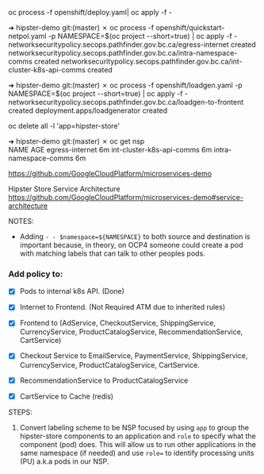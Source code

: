 

oc process -f openshift/deploy.yaml| oc apply -f -


➜  hipster-demo git:(master) ✗ oc process -f openshift/quickstart-netpol.yaml -p NAMESPACE=$(oc project --short=true) | oc apply -f -
networksecuritypolicy.secops.pathfinder.gov.bc.ca/egress-internet created
networksecuritypolicy.secops.pathfinder.gov.bc.ca/intra-namespace-comms created
networksecuritypolicy.secops.pathfinder.gov.bc.ca/int-cluster-k8s-api-comms created


➜  hipster-demo git:(master) ✗ oc process -f openshift/loadgen.yaml -p NAMESPACE=$(oc project --short=true) | oc apply -f - 
networksecuritypolicy.secops.pathfinder.gov.bc.ca/loadgen-to-frontent created
deployment.apps/loadgenerator created


oc delete all -l 'app=hipster-store'


➜  hipster-demo git:(master) ✗ oc get nsp                                                                                            
NAME                        AGE
egress-internet             6m
int-cluster-k8s-api-comms   6m
intra-namespace-comms       6m



https://github.com/GoogleCloudPlatform/microservices-demo

Hipster Store Service Architecture
https://github.com/GoogleCloudPlatform/microservices-demo#service-architecture


NOTES:
- Adding `- - $namespace=${NAMESPACE}` to both source and destination is important because, in theory, on OCP4 someone
could create a pod with matching labels that can talk to other
peoples pods.

### Add policy to:

- [x] Pods to internal k8s API. (Done)
- [x] Internet to Frontend. (Not Required ATM due to inherited rules)
- [x] Frontend to (AdService, CheckoutService, ShippingService, CurrencyService, ProductCatalogService, RecommendationService, CartService)
- [x] Checkout Service to EmailService, PaymentService, ShippingService, CurrencyService, ProductCatalogService, CartService.
- [x] RecommendationService to ProductCatalogService
- [x] CartService to Cache (redis)


STEPS:

1. Convert labeling scheme to be NSP focused by using `app` to group the 
hipster-store components to an application and `role` to specify what the
component (pod) does. This will allow us to run other applications in the same
namespace (if needed) and use `role=` to identify processing units (PU) a.k.a pods in our NSP.